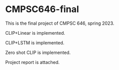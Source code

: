 # CMPSC646-final
This is the final project of CMPSC 646, spring 2023.

CLIP+Linear is implemented.

CLIP+LSTM is implemented.

Zero shot CLIP is implemented.

Project report is attached.
